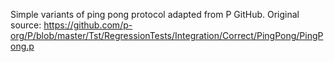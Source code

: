 Simple variants of ping pong protocol adapted from P GitHub.
Original source: https://github.com/p-org/P/blob/master/Tst/RegressionTests/Integration/Correct/PingPong/PingPong.p

